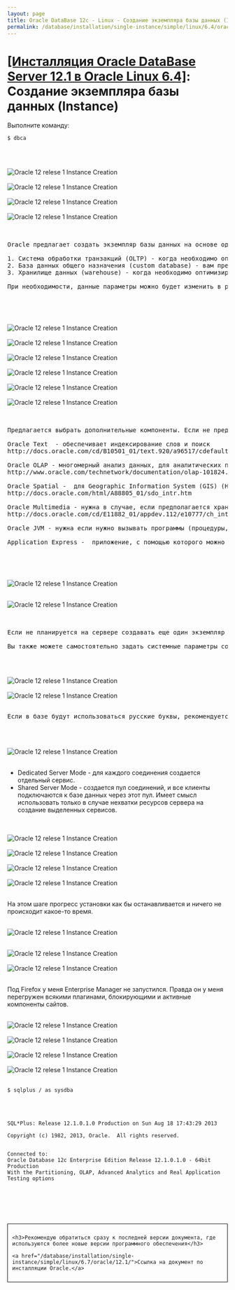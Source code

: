 ```yaml
---
layout: page
title: Oracle DataBase 12c - Linux - Создание экземпляра базы данных (Instance)
permalink: /database/installation/single-instance/simple/linux/6.4/oracle/12.1/oracle-instance-creation/
---
```


# <a href="/database/installation/single-instance/simple/linux/6.4/oracle/12.1/">[Инсталляция Oracle DataBase Server 12.1 в Oracle Linux 6.4]</a>: Создание экземпляра базы данных (Instance)



Выполните команду:

	$ dbca


<br/><br/>

<img src="http://img.oradba.net/img/oracle/database/simple/12.1/instance/oracle12R1_database_instance_creation_01.png" border="0" alt="Oracle 12 relese 1 Instance Creation"><br/><br/>
<img src="http://img.oradba.net/img/oracle/database/simple/12.1/instance/oracle12R1_database_instance_creation_02.png" border="0" alt="Oracle 12 relese 1 Instance Creation"><br/><br/>
<img src="http://img.oradba.net/img/oracle/database/simple/12.1/instance/oracle12R1_database_instance_creation_03.png" border="0" alt="Oracle 12 relese 1 Instance Creation"><br/><br/>
<img src="http://img.oradba.net/img/oracle/database/simple/12.1/instance/oracle12R1_database_instance_creation_04.png" border="0" alt="Oracle 12 relese 1 Instance Creation"><br/><br/>

<pre>

Oracle предлагает создать экземпляр базы данных на основе одного из подготовленных шаблонов.

1. Система обработки транзакций (OLTP) - когда необходимо оптимизировать ввод данных в базу данных. Преимущественно операции по добавлению и изменению данных.
2. База данных общего назначения (custom database) - вам предлагается самостоятельно выбрать системные параметры базы данных. (самый оптимальный вариант).
3. Хранилище данных (warehouse) - когда необходимо оптимизировать работу с данными в базе данных. Преимущество операции чтения данных и подстроения аналитических отчетов.

При необходимости, данные параметры можно будет изменить в pfile или spfile.

</pre>

<br/><br/>

<img src="http://img.oradba.net/img/oracle/database/simple/12.1/instance/oracle12R1_database_instance_creation_05.png" border="0" alt="Oracle 12 relese 1 Instance Creation"><br/><br/>
<img src="http://img.oradba.net/img/oracle/database/simple/12.1/instance/oracle12R1_database_instance_creation_06.png" border="0" alt="Oracle 12 relese 1 Instance Creation"><br/><br/>
<img src="http://img.oradba.net/img/oracle/database/simple/12.1/instance/oracle12R1_database_instance_creation_07.png" border="0" alt="Oracle 12 relese 1 Instance Creation"><br/><br/>
<img src="http://img.oradba.net/img/oracle/database/simple/12.1/instance/oracle12R1_database_instance_creation_08.png" border="0" alt="Oracle 12 relese 1 Instance Creation"><br/><br/>
<img src="http://img.oradba.net/img/oracle/database/simple/12.1/instance/oracle12R1_database_instance_creation_09.png" border="0" alt="Oracle 12 relese 1 Instance Creation"><br/><br/>
<img src="http://img.oradba.net/img/oracle/database/simple/12.1/instance/oracle12R1_database_instance_creation_10.png" border="0" alt="Oracle 12 relese 1 Instance Creation"><br/><br/>

<pre>

Предлагается выбрать дополнительные компоненты. Если не предполагается их использовать, то скорее всего их и не следует устанавливать.

Oracle Text  - обеспечивает индексирование слов и поиск
http://docs.oracle.com/cd/B10501_01/text.920/a96517/cdefault.htm

Oracle OLAP - многомерный анализ данных, для аналитических приложений.
http://www.oracle.com/technetwork/documentation/olap-101824.html

Oracle Spatial -  для Geographic Information System (GIS) (Наверное, что-то вроде карт google maps)
http://docs.oracle.com/html/A88805_01/sdo_intr.htm

Oracle Multimedia - нужна в случае, если предполагается хранить в базе картинки, аудио, видео.
http://docs.oracle.com/cd/E11882_01/appdev.112/e10777/ch_intr.htm#i610845

Oracle JVM - нужна если нужно вызывать программы (процедуры, функции и т.д.), написанные на java непосредственно внутри базы данных.

Application Express -  приложение, с помощью которого можно достаточно просто с помощью "вайзардов" создавать приложения, работающие с базой данных. Имеет смысл оставить, только если предполагается с ним работать.

</pre>

<br/><br/>

<img src="http://img.oradba.net/img/oracle/database/simple/12.1/instance/oracle12R1_database_instance_creation_11.png" border="0" alt="Oracle 12 relese 1 Instance Creation"><br/><br/>

<img src="http://img.oradba.net/img/oracle/database/simple/12.1/instance/oracle12R1_database_instance_creation_12.png" border="0" alt="Oracle 12 relese 1 Instance Creation"><br/><br/>

<pre>

Если не планируется на сервере создавать еще один экземпляр базы данных, имеет смысл выделить для сервера побольше памяти.  (> 90%).

Вы также можете самостоятельно задать системные параметры создаваемой базы данных.
</pre>

<br/><br/>

<img src="http://img.oradba.net/img/oracle/database/simple/12.1/instance/oracle12R1_database_instance_creation_13.png" border="0" alt="Oracle 12 relese 1 Instance Creation"><br/><br/>
<img src="http://img.oradba.net/img/oracle/database/simple/12.1/instance/oracle12R1_database_instance_creation_14.png" border="0" alt="Oracle 12 relese 1 Instance Creation"><br/><br/>

<pre>
Если в базе будут использоваться русские буквы, рекомендуется выбрать кодировку, которая поддерживает данную возможность. Unicode, где каждый символ кодируется 2 байтами, вполне подходит для этой задачи.

</pre>
<br/><br/>
<img src="http://img.oradba.net/img/oracle/database/simple/12.1/instance/oracle12R1_database_instance_creation_15.png" border="0" alt="Oracle 12 relese 1 Instance Creation"><br/><br/>

<ul>
	<li>Dedicated Server Mode - для каждого соединения создается отдельный сервис. </li>
	<li>Shared Server Mode - создается пул соединений, и все клиенты подключаются к базе данных через этот пул. Имеет смысл использовать только в случае нехватки ресурсов сервера на создание выделенных сервисов.</li>
</ul>

<br/><br/>
<img src="http://img.oradba.net/img/oracle/database/simple/12.1/instance/oracle12R1_database_instance_creation_16.png" border="0" alt="Oracle 12 relese 1 Instance Creation"><br/><br/>
<img src="http://img.oradba.net/img/oracle/database/simple/12.1/instance/oracle12R1_database_instance_creation_17.png" border="0" alt="Oracle 12 relese 1 Instance Creation"><br/><br/>
<img src="http://img.oradba.net/img/oracle/database/simple/12.1/instance/oracle12R1_database_instance_creation_18.png" border="0" alt="Oracle 12 relese 1 Instance Creation"><br/><br/>
<img src="http://img.oradba.net/img/oracle/database/simple/12.1/instance/oracle12R1_database_instance_creation_19.png" border="0" alt="Oracle 12 relese 1 Instance Creation"><br/><br/>


На этом шаге прогресс установки как бы останавливается и ничего не происходит какое-то время.
<br/><br/>

<img src="http://img.oradba.net/img/oracle/database/simple/12.1/instance/oracle12R1_database_instance_creation_20.png" border="0" alt="Oracle 12 relese 1 Instance Creation"><br/><br/>




<img src="http://img.oradba.net/img/oracle/database/simple/12.1/instance/oracle12R1_database_instance_creation_21.png" border="0" alt="Oracle 12 relese 1 Instance Creation"><br/><br/>
<img src="http://img.oradba.net/img/oracle/database/simple/12.1/instance/oracle12R1_database_instance_creation_22.png" border="0" alt="Oracle 12 relese 1 Instance Creation"><br/><br/>

Под Firefox у меня Enterprise Manager не запустился. Правда он у меня перегружен всякими плагинами, блокирующими и активные компоненты сайтов.
<br/><br/>


<img src="http://img.oradba.net/img/oracle/database/simple/12.1/instance/oracle12R1_database_instance_creation_23.png" border="0" alt="Oracle 12 relese 1 Instance Creation"><br/><br/>
<img src="http://img.oradba.net/img/oracle/database/simple/12.1/instance/oracle12R1_database_instance_creation_24.png" border="0" alt="Oracle 12 relese 1 Instance Creation"><br/><br/>
<img src="http://img.oradba.net/img/oracle/database/simple/12.1/instance/oracle12R1_database_instance_creation_25.png" border="0" alt="Oracle 12 relese 1 Instance Creation"><br/><br/>
<img src="http://img.oradba.net/img/oracle/database/simple/12.1/instance/oracle12R1_database_instance_creation_26.png" border="0" alt="Oracle 12 relese 1 Instance Creation"><br/><br/>


	$ sqlplus / as sysdba


<br/><br/>


	SQL*Plus: Release 12.1.0.1.0 Production on Sun Aug 18 17:43:29 2013

	Copyright (c) 1982, 2013, Oracle.  All rights reserved.


	Connected to:
	Oracle Database 12c Enterprise Edition Release 12.1.0.1.0 - 64bit Production
	With the Partitioning, OLAP, Advanced Analytics and Real Application Testing options



<br/><br/>
<br/><br/>


<div style="padding:10px; border:thin solid black;">

	<h3>Рекомендую обратиться сразу к последней версии документа, где используются более новые версии программного обеспечения</h3>

    <a href="/database/installation/single-instance/simple/linux/6.7/oracle/12.1/">Ссылка на документ по инсталляции Oracle.</a>

</div>
